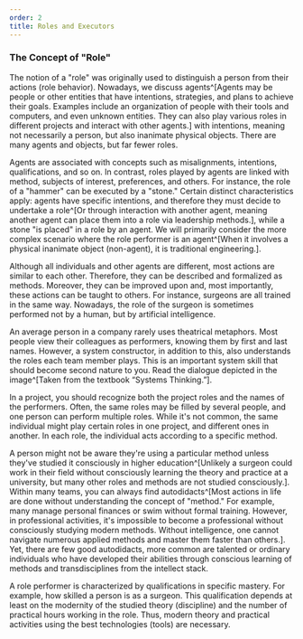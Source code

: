 ```yaml
---
order: 2
title: Roles and Executors
---
```


### The Concept of "Role" 

The notion of a "role" was originally used to distinguish a person from their actions (role behavior). Nowadays, we discuss agents^[Agents may be people or other entities that have intentions, strategies, and plans to achieve their goals. Examples include an organization of people with their tools and computers, and even unknown entities. They can also play various roles in different projects and interact with other agents.] with intentions, meaning not necessarily a person, but also inanimate physical objects. There are many agents and objects, but far fewer roles.

Agents are associated with concepts such as misalignments, intentions, qualifications, and so on. In contrast, roles played by agents are linked with method, subjects of interest, preferences, and others. For instance, the role of a "hammer" can be executed by a "stone." Certain distinct characteristics apply: agents have specific intentions, and therefore they must decide to undertake a role^[Or through interaction with another agent, meaning another agent can place them into a role via leadership methods.], while a stone "is placed" in a role by an agent. We will primarily consider the more complex scenario where the role performer is an agent^[When it involves a physical inanimate object (non-agent), it is traditional engineering.].

Although all individuals and other agents are different, most actions are similar to each other. Therefore, they can be described and formalized as methods. Moreover, they can be improved upon and, most importantly, these actions can be taught to others. For instance, surgeons are all trained in the same way. Nowadays, the role of the surgeon is sometimes performed not by a human, but by artificial intelligence.

An average person in a company rarely uses theatrical metaphors. Most people view their colleagues as performers, knowing them by first and last names. However, a system constructor, in addition to this, also understands the roles each team member plays. This is an important system skill that should become second nature to you. Read the dialogue depicted in the image^[Taken from the textbook “Systems Thinking.”].

In a project, you should recognize both the project roles and the names of the performers. Often, the same roles may be filled by several people, and one person can perform multiple roles. While it's not common, the same individual might play certain roles in one project, and different ones in another. In each role, the individual acts according to a specific method.

A person might not be aware they're using a particular method unless they've studied it consciously in higher education^[Unlikely a surgeon could work in their field without consciously learning the theory and practice at a university, but many other roles and methods are not studied consciously.]. Within many teams, you can always find autodidacts^[Most actions in life are done without understanding the concept of "method." For example, many manage personal finances or swim without formal training. However, in professional activities, it's impossible to become a professional without consciously studying modern methods. Without intelligence, one cannot navigate numerous applied methods and master them faster than others.]. Yet, there are few good autodidacts, more common are talented or ordinary individuals who have developed their abilities through conscious learning of methods and transdisciplines from the intellect stack.

A role performer is characterized by qualifications in specific mastery. For example, how skilled a person is as a surgeon. This qualification depends at least on the modernity of the studied theory (discipline) and the number of practical hours working in the role. Thus, modern theory and practical activities using the best technologies (tools) are necessary.